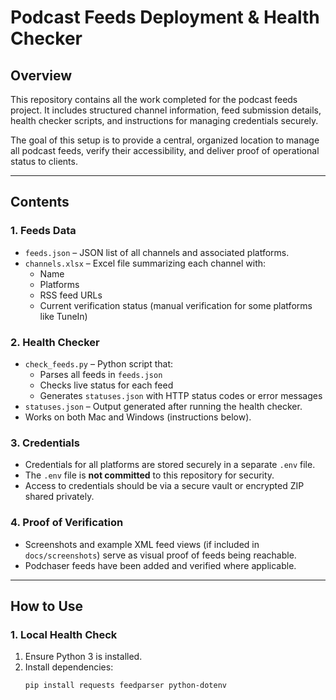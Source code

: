 # Podcast Feeds Deployment & Health Checker

## Overview
This repository contains all the work completed for the podcast feeds project. It includes structured channel information, feed submission details, health checker scripts, and instructions for managing credentials securely. 

The goal of this setup is to provide a central, organized location to manage all podcast feeds, verify their accessibility, and deliver proof of operational status to clients.

---

## Contents

### 1. Feeds Data
- `feeds.json` – JSON list of all channels and associated platforms.
- `channels.xlsx` – Excel file summarizing each channel with:
  - Name
  - Platforms
  - RSS feed URLs
  - Current verification status (manual verification for some platforms like TuneIn)

### 2. Health Checker
- `check_feeds.py` – Python script that:
  - Parses all feeds in `feeds.json`
  - Checks live status for each feed
  - Generates `statuses.json` with HTTP status codes or error messages
- `statuses.json` – Output generated after running the health checker.
- Works on both Mac and Windows (instructions below).

### 3. Credentials
- Credentials for all platforms are stored securely in a separate `.env` file.
- The `.env` file is **not committed** to this repository for security.
- Access to credentials should be via a secure vault or encrypted ZIP shared privately.

### 4. Proof of Verification
- Screenshots and example XML feed views (if included in `docs/screenshots`) serve as visual proof of feeds being reachable.
- Podchaser feeds have been added and verified where applicable.

---

## How to Use

### 1. Local Health Check
1. Ensure Python 3 is installed.
2. Install dependencies:
   ```bash
   pip install requests feedparser python-dotenv
